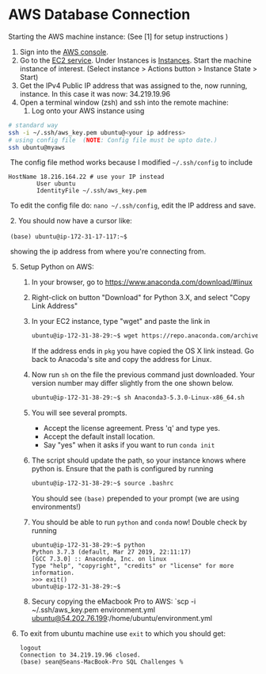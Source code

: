 # AWS Database Connection

Starting the AWS machine instance: (See [1] for setup instructions )

1. Sign into the [AWS console](https://console.aws.amazon.com/console/home?nc2=h_ct&src=header-signin).
2. Go to the [EC2 service](https://us-west-2.console.aws.amazon.com/ec2/v2/home?region=us-west-2). Under Instances is [Instances](https://us-west-2.console.aws.amazon.com/ec2/v2/home?region=us-west-2#Instances:).  Start the machine instance of interest. (Select instance > Actions button > Instance State > Start)
3. Get the IPv4 Public IP address that was assigned to the, now running, instance.  In this case it was now: 34.219.19.96
4. Open a terminal window (zsh) and ssh into the remote machine:
   1. Log onto your AWS instance using

```bash
# standard way
ssh -i ~/.ssh/aws_key.pem ubuntu@<your ip address>
# using config file  (NOTE: Config file must be upto date.)
ssh ubuntu@myaws
```

​		The config file method works because I modified `~/.ssh/config` to include

```Host myaws
HostName 18.216.164.22 # use your IP instead
        User ubuntu
        IdentityFile ~/.ssh/aws_key.pem
```

​		To edit the config file do: `nano ~/.ssh/config`, edit the IP address and save.

​		2.	You should now have a cursor like: 

​					`(base) ubuntu@ip-172-31-17-117:~$`

​				showing the ip address from where you're connecting from.

5. Setup Python on AWS:
	1. In your browser, go to https://www.anaconda.com/download/#linux

	2. Right-click on button "Download" for Python 3.X, and select "Copy Link Address"

	3. In your EC2 instance, type "wget" and paste the link in

	   ```bash
	   ubuntu@ip-172-31-38-29:~$ wget https://repo.anaconda.com/archive/Anaconda3-5.3.0-Linux-x86_64.sh
	   ```

	   If the address ends in `pkg` you have copied the OS X link instead. Go back to Anacoda's site and copy the address for Linux.

	4. Now run `sh` on the file the previous command just downloaded. Your version number may differ slightly from the one shown below.

	   ```bash
	   ubuntu@ip-172-31-38-29:~$ sh Anaconda3-5.3.0-Linux-x86_64.sh
	   ```

	5. You will see several prompts.

	   - Accept the license agreement. Press 'q' and type yes.
	   - Accept the default install location.
	   - Say "yes" when it asks if you want to run `conda init`

	6. The script should update the path, so your instance knows where python is. Ensure that the path is configured by running  

	   ```bash
	   ubuntu@ip-172-31-38-29:~$ source .bashrc
	   ```

	   You should see `(base)` prepended to your prompt (we are using environments!)

	7. You should be able to run `python` and `conda` now! Double check by running
		```
		ubuntu@ip-172-31-38-29:~$ python
		Python 3.7.3 (default, Mar 27 2019, 22:11:17) 
		[GCC 7.3.0] :: Anaconda, Inc. on linux
		Type "help", "copyright", "credits" or "license" for more information.
		>>> exit()
		ubuntu@ip-172-31-38-29:~$
		```





	5. Secury copying the eMacbook Pro to AWS: 
	`scp -i ~/.ssh/aws_key.pem environment.yml ubuntu@54.202.76.199:/home/ubuntu/environment.yml






5. To exit from ubuntu machine use `exit` to which you should get:

   ```logout
   logout
   Connection to 34.219.19.96 closed.
   (base) sean@Seans-MacBook-Pro SQL Challenges %
   ```

[^1]: Instructions for setting up the ubuntu instance: sea19_ds10/curriculum/project-03/aws-setup/00_setup_aws_ec2.md